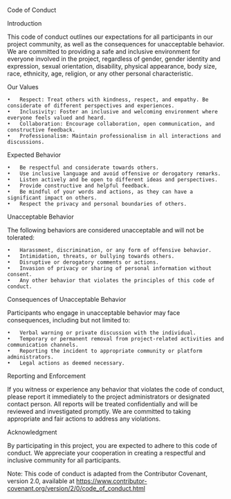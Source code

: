 Code of Conduct

Introduction

This code of conduct outlines our expectations for all participants in our project community, as well as the consequences for unacceptable behavior. We are committed to providing a safe and inclusive environment for everyone involved in the project, regardless of gender, gender identity and expression, sexual orientation, disability, physical appearance, body size, race, ethnicity, age, religion, or any other personal characteristic.

Our Values

	•	Respect: Treat others with kindness, respect, and empathy. Be considerate of different perspectives and experiences.
	•	Inclusivity: Foster an inclusive and welcoming environment where everyone feels valued and heard.
	•	Collaboration: Encourage collaboration, open communication, and constructive feedback.
	•	Professionalism: Maintain professionalism in all interactions and discussions.

Expected Behavior

	•	Be respectful and considerate towards others.
	•	Use inclusive language and avoid offensive or derogatory remarks.
	•	Listen actively and be open to different ideas and perspectives.
	•	Provide constructive and helpful feedback.
	•	Be mindful of your words and actions, as they can have a significant impact on others.
	•	Respect the privacy and personal boundaries of others.

Unacceptable Behavior

The following behaviors are considered unacceptable and will not be tolerated:

	•	Harassment, discrimination, or any form of offensive behavior.
	•	Intimidation, threats, or bullying towards others.
	•	Disruptive or derogatory comments or actions.
	•	Invasion of privacy or sharing of personal information without consent.
	•	Any other behavior that violates the principles of this code of conduct.

Consequences of Unacceptable Behavior

Participants who engage in unacceptable behavior may face consequences, including but not limited to:

	•	Verbal warning or private discussion with the individual.
	•	Temporary or permanent removal from project-related activities and communication channels.
	•	Reporting the incident to appropriate community or platform administrators.
	•	Legal actions as deemed necessary.

Reporting and Enforcement

If you witness or experience any behavior that violates the code of conduct, please report it immediately to the project administrators or designated contact person. All reports will be treated confidentially and will be reviewed and investigated promptly. We are committed to taking appropriate and fair actions to address any violations.

Acknowledgment

By participating in this project, you are expected to adhere to this code of conduct. We appreciate your cooperation in creating a respectful and inclusive community for all participants.

Note: This code of conduct is adapted from the Contributor Covenant, version 2.0, available at https://www.contributor-covenant.org/version/2/0/code_of_conduct.html
